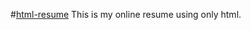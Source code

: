 #<a href="https://github.com/Prathameshchatte">html-resume</a>
This is my online resume using only html.
